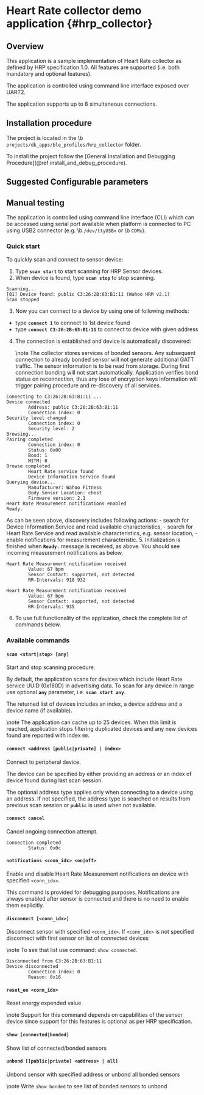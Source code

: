 Heart Rate collector demo application {#hrp_collector}
===========================================================================

## Overview

This application is a sample implementation of Heart Rate collector as defined by HRP specification
1.0. All features are supported (i.e. both mandatory and optional features).

The application is controlled using command line interface exposed over UART2.

The application supports up to 8 simultaneous connections.

## Installation procedure

The project is located in the \b `projects/dk_apps/ble_profiles/hrp_collector` folder.

To install the project follow the [General Installation and Debugging Procedure](@ref install_and_debug_procedure).

## Suggested Configurable parameters

## Manual testing

The application is controlled using command line interface (CLI) which can be accessed using serial
port available when platform is connected to PC using USB2 connector (e.g. \b `/dev/ttyUSBx` or \b `COMx`).

### Quick start

To quickly scan and connect to sensor device:

1. Type <b>`scan start`</b> to start scanning for HRP Sensor devices.
2. When device is found, type <b>`scan stop`</b> to stop scanning.
~~~
Scanning...
[01] Device found: public C3:26:2B:63:B1:11 (Wahoo HRM v2.1)
Scan stopped
~~~
3. Now you can connect to a device by using one of following methods:
 - type <b>`connect 1`</b> to connect to 1st device found
 - type <b>`connect C3:26:2B:63:B1:11`</b> to connect to device with given address
4. The connection is established and device is automatically discovered:

    \note
    The collector stores services of bonded sensors. Any subsequent connection to already bonded
    sensor will not generate additional GATT traffic. The sensor information is to be read from storage.
    During first connection bonding will not start automatically. Application verifies bond status
    on reconnection, thus any lose of encryption keys information will trigger pairing procedure and
    re-discovery of all services.

~~~
Connecting to C3:26:2B:63:B1:11 ...
Device connected
        Address: public C3:26:2B:63:B1:11
        Connection index: 0
Security level changed
        Connection index: 0
        Security level: 2
Browsing...
Pairing completed
        Connection index: 0
        Status: 0x00
        Bond: 1
        MITM: 0
Browse completed
        Heart Rate service found
        Device Information Service found
Querying device...
        Manufacturer: Wahoo Fitness
        Body Sensor Location: chest
        Firmware version: 2.1
Heart Rate Measurement notifications enabled
Ready.
~~~
   As can be seen above, discovery includes following actions:
    - search for Device Information Service and read available characteristics,
    - search for Heart Rate Service and read available characteristics, e.g. sensor location,
    - enable notifications for measurement characteristic.
5. Initialization is finished when <b>`Ready.`</b> message is received, as above. You should see
   incoming measurement notifications as below.
~~~
Heart Rate Measurement notification received
        Value: 67 bpm
        Sensor Contact: supported, not detected
        RR-Intervals: 918 932

Heart Rate Measurement notification received
        Value: 67 bpm
        Sensor Contact: supported, not detected
        RR-Intervals: 935
~~~
6. To use full functionality of the application, check the complete list of commands below.

### Available commands

#### `scan <start|stop> [any]`

Start and stop scanning procedure.

By default, the application scans for devices which include Heart Rate service UUID (0x180D) in
advertising data. To scan for any device in range use optional <b>`any`</b> parameter, i.e.
<b>`scan start any`</b>.

The returned list of devices includes an index, a device address and a device name (if available).

\note
The application can cache up to 25 devices. When this limit is reached, application stops filtering
duplicated devices and any new devices found are reported with index `00`.

#### `connect <address [public|private] | index>`

Connect to peripheral device.

The device can be specified by either providing an address or an index of device found during last
scan session.

The optional address type applies only when connecting to a device using an address. If not specified,
the address type is searched on results from previous scan session or <b>`public`</b> is used when not
available.

#### `connect cancel`

Cancel ongoing connection attempt.

~~~
Connection completed
        Status: 0x0c
~~~

#### `notifications <conn_idx> <on|off>`

Enable and disable Heart Rate Measurement notifications on device with specified `<conn_idx>`.

This command is provided for debugging purposes. Notifications are always enabled after sensor is
connected and there is no need to enable them explicitly.

#### `disconnect [<conn_idx>]`

Disconnect sensor with specified `<conn_idx>`. If `<conn_idx>` is not specified
disconnect with first sensor on list of connected devices

\note
To see that list use command: `show connected`.

~~~
Disconnected from C3:26:2B:63:B1:11
Device disconnected
        Connection index: 0
        Reason: 0x16
~~~

#### `reset_ee <conn_idx>`

Reset energy expended value

\note
Support for this command depends on capabilities of the sensor device since support for this features
is optional as per HRP specification.

#### `show [connected|bonded]`

Show list of connected/bonded sensors

#### `unbond [[public|private] <address> | all]`

Unbond sensor with specified address or unbond all bonded sensors

\note
Write `show bonded` to see list of bonded sensors to unbond
